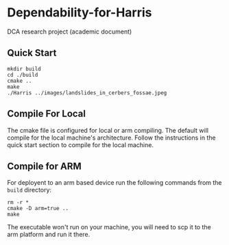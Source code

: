 # Dependability-for-Harris
DCA research project (academic document)

## Quick Start
```
mkdir build
cd ./build
cmake ..
make
./Harris ../images/landslides_in_cerbers_fossae.jpeg
```

## Compile For Local
The cmake file is configured for local or arm compiling. The default will compile for the local machine's architecture. Follow the instructions in the quick start section to compile for the local machine. 

## Compile for ARM
For deployent to an arm based device run the following commands from the `build` directory:

```
rm -r *
cmake -D arm=true ..
make
```
The executable won't run on your machine, you will need to scp it to the arm platform and run it there. 
